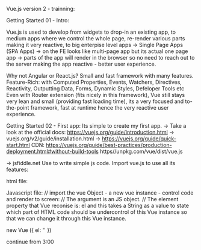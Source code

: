 Vue.js version 2 - trainning:

Getting Started 01 - Intro:

Vue.js is used to develop from widgets to drop-in an existing app, to medium apps where we control the whole page, re-render various parts making it very reactive, to big enterpise level apps -> Single Page Apps (SPA Apps) -> on the FE looks like multi-page app but its actual one page app -> parts of the app will render in the browser so no need to reach out to the server making the app reactive - better user experience.

Why not Angular or React.js?
Small and fast framework with many features. Feature-Rich: with Computed Properties, Events, Watchers, Directives, Reactivity, Outputting Data, Forms, Dynamic Styles, Defeloper Tools etc
Even with Router extension (fits nicely in this framework), Vue still stays very lean and small (providing fast loading time), its a very focused and to-the-point framework, fast at runtime hence the very reactive user experience.

Getting Started 02 - First app:
Its simple to create my first app.
-> Take a look at the official docs: https://vuejs.org/guide/introduction.html
-> vuejs.org/v2/guide/installation.html
-> https://vuejs.org/guide/quick-start.html
CDN: https://vuejs.org/guide/best-practices/production-deployment.html#without-build-tools
https//unpkg.com/vue/dist/vue.js

-> jsfiddle.net
Use to write simple js code.
Import vue.js to use all its features:

html file:

<script src="https//unpkg.com/vue/dist/vue.js"></script>

Javascript file:
// import the vue Object - a new vue instance - control code and render to screen:
// The argument is an JS object.
// The element property that Vue reconise is: el and this takes a String as a value to state which part of HTML code should be undercontrol of this Vue instance so that we can change it through this Vue instance.

new Vue ({
el: ''
})

continue from 3:00
